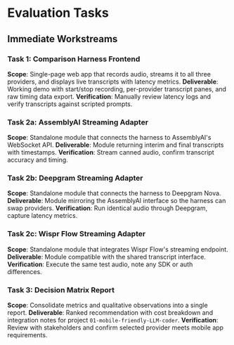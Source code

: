 # Evaluation Tasks

## Immediate Workstreams

### Task 1: Comparison Harness Frontend
**Scope**: Single-page web app that records audio, streams it to all three providers, and displays live transcripts with latency metrics.
**Deliverable**: Working demo with start/stop recording, per-provider transcript panes, and raw timing data export.
**Verification**: Manually review latency logs and verify transcripts against scripted prompts.

### Task 2a: AssemblyAI Streaming Adapter
**Scope**: Standalone module that connects the harness to AssemblyAI's WebSocket API.
**Deliverable**: Module returning interim and final transcripts with timestamps.
**Verification**: Stream canned audio, confirm transcript accuracy and timing.

### Task 2b: Deepgram Streaming Adapter
**Scope**: Standalone module that connects the harness to Deepgram Nova.
**Deliverable**: Module mirroring the AssemblyAI interface so the harness can swap providers.
**Verification**: Run identical audio through Deepgram, capture latency metrics.

### Task 2c: Wispr Flow Streaming Adapter
**Scope**: Standalone module that integrates Wispr Flow's streaming endpoint.
**Deliverable**: Module compatible with the shared transcript interface.
**Verification**: Execute the same test audio, note any SDK or auth differences.

### Task 3: Decision Matrix Report
**Scope**: Consolidate metrics and qualitative observations into a single report.
**Deliverable**: Ranked recommendation with cost breakdown and integration notes for project `01-mobile-friendly-LLM-coder`.
**Verification**: Review with stakeholders and confirm selected provider meets mobile app requirements.

